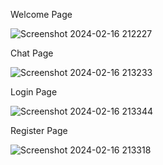 
Welcome Page

![Screenshot 2024-02-16 212227](https://github.com/abhijeet-R/Chat-app/assets/115536455/da6fb92a-14be-42b4-b8ac-1e6d8823f21d)

Chat Page

![Screenshot 2024-02-16 213233](https://github.com/abhijeet-R/Chat-app/assets/115536455/25e097db-50f3-4472-8a4b-a6ddf281e750)

Login Page

![Screenshot 2024-02-16 213344](https://github.com/abhijeet-R/Chat-app/assets/115536455/d155ea4c-af80-447e-a5fc-28ad77109bc7)

Register Page

![Screenshot 2024-02-16 213318](https://github.com/abhijeet-R/Chat-app/assets/115536455/30ef6ebf-0598-4ea1-bf3b-63fcd9fb9455)

